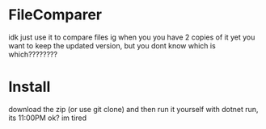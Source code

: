 # FileComparer

idk just use it to compare files ig when you you have 2 copies of it yet you want to keep the updated version, but you dont know which is which????????

# Install

download the zip (or use git clone) and then run it yourself with dotnet run, its 11:00PM ok? im tired

